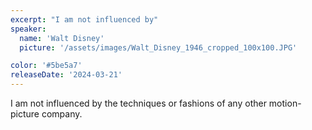 ```yaml
---
excerpt: "I am not influenced by"
speaker:
  name: 'Walt Disney'
  picture: '/assets/images/Walt_Disney_1946_cropped_100x100.JPG'

color: '#5be5a7'
releaseDate: '2024-03-21'
---
```

I am not influenced by the techniques or fashions of any other motion-picture company.
